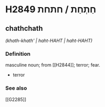 # H2849 חַתְחַת / חתחת

## chathchath

_(khath-khath' | haht-HAHT | haht-HAHT)_

### Definition

masculine noun; from [[H2844]]; terror; fear.

- terror
### See also

[[G2285]]

